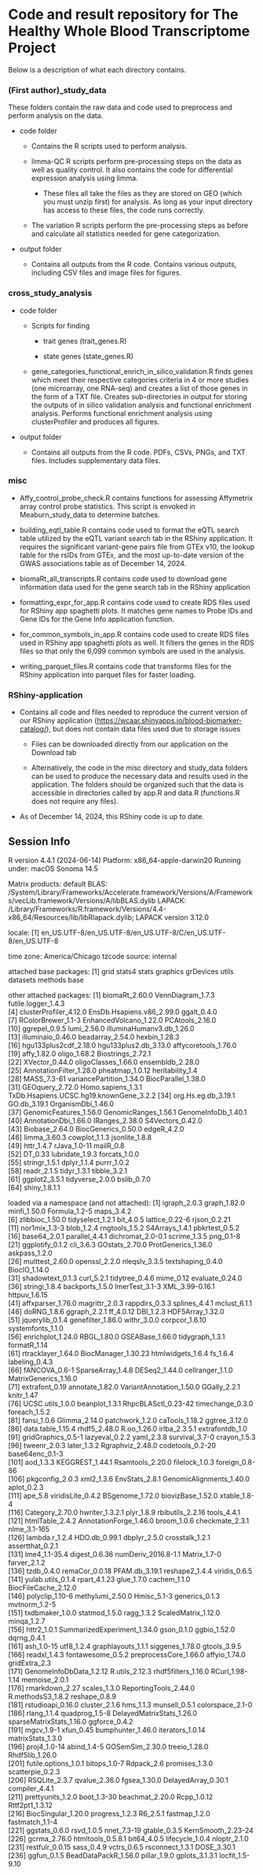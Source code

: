 # Code and result repository for The Healthy Whole Blood Transcriptome Project

Below is a description of what each directory contains.

### (First author)\_study_data

These folders contain the raw data and code used to preprocess and perform analysis on the data.

-   code folder

    -   Contains the R scripts used to perform analysis.

    -   limma-QC R scripts perform pre-processing steps on the data as well as quality control. It also contains the code for differential expression analysis using limma.

        -   These files all take the files as they are stored on GEO (which you must unzip first) for analysis. As long as your input directory has access to these files, the code runs correctly.

    -   The variation R scripts perform the pre-processing steps as before and calculate all statistics needed for gene categorization.

-   output folder

    -   Contains all outputs from the R code. Contains various outputs, including CSV files and image files for figures.

### cross_study_analysis

-   code folder

    -   Scripts for finding

        -   trait genes (trait_genes.R)

        -   state genes (state_genes.R)

    -   gene_categories_functional_enrich_in_silico_validation.R finds genes which meet their respective categories criteria in 4 or more studies (one microarray, one RNA-seq) and creates a list of those genes in the form of a TXT file. Creates sub-directories in output for storing the outputs of in silico validation analysis and functional enrichment analysis. Performs functional enrichment analysis using clusterProfiler and produces all figures.

-   output folder

    -   Contains all outputs from the R code. PDFs, CSVs, PNGs, and TXT files. Includes supplementary data files.

### misc

-   Affy_control_probe_check.R contains functions for assessing Affymetrix array control probe statistics. This script is envoked in Meaburn_study_data to determine batches.

-   building_eqtl_table.R contains code used to format the eQTL search table utilized by the eQTL variant search tab in the RShiny application. It requires the significant variant-gene pairs file from GTEx v10, the lookup table for the rsIDs from GTEx, and the most up-to-date version of the GWAS associations table as of December 14, 2024.

-   biomaRt_all_transcripts.R contains code used to download gene information data used for the gene search tab in the RShiny application

-   formatting_expr_for_app.R contains code used to create RDS files used for RShiny app spaghetti plots. It matches gene names to Probe IDs and Gene IDs for the Gene Info application function.

-   for_common_symbols_in_app.R contains code used to create RDS files used in RShiny app spaghetti plots as well. It filters the genes in the RDS files so that only the 6,099 common symbols are used in the analysis.

-   writing_parquet_files.R contains code that transforms files for the RShiny application into parquet files for faster loading.

### RShiny-application

-   Contains all code and files needed to reproduce the current version of our RShiny application (<https://wcaar.shinyapps.io/blood-biomarker-catalog/>), but does not contain data files used due to storage issues

    -   Files can be downloaded directly from our application on the Download tab

    -   Alternatively, the code in the misc directory and study_data folders can be used to produce the necessary data and results used in the application. The folders should be organized such that the data is accessible in directories called by app.R and data.R (functions.R does not require any files).

-   As of December 14, 2024, this RShiny code is up to date.

## Session Info

R version 4.4.1 (2024-06-14) Platform: x86_64-apple-darwin20 Running under: macOS Sonoma 14.5

Matrix products: default BLAS: /System/Library/Frameworks/Accelerate.framework/Versions/A/Frameworks/vecLib.framework/Versions/A/libBLAS.dylib LAPACK: /Library/Frameworks/R.framework/Versions/4.4-x86_64/Resources/lib/libRlapack.dylib; LAPACK version 3.12.0

locale: [1] en_US.UTF-8/en_US.UTF-8/en_US.UTF-8/C/en_US.UTF-8/en_US.UTF-8

time zone: America/Chicago tzcode source: internal

attached base packages: [1] grid stats4 stats graphics grDevices utils datasets methods base

other attached packages: [1] biomaRt_2.60.0 VennDiagram_1.7.3 futile.logger_1.4.3\
[4] clusterProfiler_4.12.0 EnsDb.Hsapiens.v86_2.99.0 ggalt_0.4.0\
[7] RColorBrewer_1.1-3 EnhancedVolcano_1.22.0 PCAtools_2.16.0\
[10] ggrepel_0.9.5 lumi_2.56.0 illuminaHumanv3.db_1.26.0\
[13] illuminaio_0.46.0 beadarray_2.54.0 hexbin_1.28.3\
[16] hgu133plus2cdf_2.18.0 hgu133plus2.db_3.13.0 affycoretools_1.76.0\
[19] affy_1.82.0 oligo_1.68.2 Biostrings_2.72.1\
[22] XVector_0.44.0 oligoClasses_1.66.0 ensembldb_2.28.0\
[25] AnnotationFilter_1.28.0 pheatmap_1.0.12 heritability_1.4\
[28] MASS_7.3-61 variancePartition_1.34.0 BiocParallel_1.38.0\
[31] GEOquery_2.72.0 Homo.sapiens_1.3.1 TxDb.Hsapiens.UCSC.hg19.knownGene_3.2.2 [34] org.Hs.eg.db_3.19.1 GO.db_3.19.1 OrganismDbi_1.46.0\
[37] GenomicFeatures_1.56.0 GenomicRanges_1.56.1 GenomeInfoDb_1.40.1\
[40] AnnotationDbi_1.66.0 IRanges_2.38.0 S4Vectors_0.42.0\
[43] Biobase_2.64.0 BiocGenerics_0.50.0 edgeR_4.2.0\
[46] limma_3.60.3 cowplot_1.1.3 jsonlite_1.8.8\
[49] httr_1.4.7 rJava_1.0-11 mailR_0.8\
[52] DT_0.33 lubridate_1.9.3 forcats_1.0.0\
[55] stringr_1.5.1 dplyr_1.1.4 purrr_1.0.2\
[58] readr_2.1.5 tidyr_1.3.1 tibble_3.2.1\
[61] ggplot2_3.5.1 tidyverse_2.0.0 bslib_0.7.0\
[64] shiny_1.8.1.1

loaded via a namespace (and not attached): [1] igraph_2.0.3 graph_1.82.0 minfi_1.50.0 Formula_1.2-5 maps_3.4.2\
[6] zlibbioc_1.50.0 tidyselect_1.2.1 bit_4.0.5 lattice_0.22-6 rjson_0.2.21\
[11] nor1mix_1.3-3 blob_1.2.4 rngtools_1.5.2 S4Arrays_1.4.1 pbkrtest_0.5.2\
[16] base64_2.0.1 parallel_4.4.1 dichromat_2.0-0.1 scrime_1.3.5 png_0.1-8\
[21] ggplotify_0.1.2 cli_3.6.3 GOstats_2.70.0 ProtGenerics_1.36.0 askpass_1.2.0\
[26] multtest_2.60.0 openssl_2.2.0 nleqslv_3.3.5 textshaping_0.4.0 BiocIO_1.14.0\
[31] shadowtext_0.1.3 curl_5.2.1 tidytree_0.4.6 mime_0.12 evaluate_0.24.0\
[36] stringi_1.8.4 backports_1.5.0 lmerTest_3.1-3 XML_3.99-0.16.1 httpuv_1.6.15\
[41] affxparser_1.76.0 magrittr_2.0.3 rappdirs_0.3.3 splines_4.4.1 mclust_6.1.1\
[46] doRNG_1.8.6 ggraph_2.2.1 ff_4.0.12 DBI_1.2.3 HDF5Array_1.32.0\
[51] jquerylib_0.1.4 genefilter_1.86.0 withr_3.0.0 corpcor_1.6.10 systemfonts_1.1.0\
[56] enrichplot_1.24.0 RBGL_1.80.0 GSEABase_1.66.0 tidygraph_1.3.1 formatR_1.14\
[61] rtracklayer_1.64.0 BiocManager_1.30.23 htmlwidgets_1.6.4 fs_1.6.4 labeling_0.4.3\
[66] fANCOVA_0.6-1 SparseArray_1.4.8 DESeq2_1.44.0 cellranger_1.1.0 MatrixGenerics_1.16.0\
[71] extrafont_0.19 annotate_1.82.0 VariantAnnotation_1.50.0 GGally_2.2.1 knitr_1.47\
[76] UCSC.utils_1.0.0 beanplot_1.3.1 RhpcBLASctl_0.23-42 timechange_0.3.0 foreach_1.5.2\
[81] fansi_1.0.6 Glimma_2.14.0 patchwork_1.2.0 caTools_1.18.2 ggtree_3.12.0\
[86] data.table_1.15.4 rhdf5_2.48.0 R.oo_1.26.0 irlba_2.3.5.1 extrafontdb_1.0\
[91] gridGraphics_0.5-1 lazyeval_0.2.2 yaml_2.3.8 survival_3.7-0 crayon_1.5.3\
[96] tweenr_2.0.3 later_1.3.2 Rgraphviz_2.48.0 codetools_0.2-20 base64enc_0.1-3\
[101] aod_1.3.3 KEGGREST_1.44.1 Rsamtools_2.20.0 filelock_1.0.3 foreign_0.8-86\
[106] pkgconfig_2.0.3 xml2_1.3.6 EnvStats_2.8.1 GenomicAlignments_1.40.0 aplot_0.2.3\
[111] ape_5.8 viridisLite_0.4.2 BSgenome_1.72.0 biovizBase_1.52.0 xtable_1.8-4\
[116] Category_2.70.0 hwriter_1.3.2.1 plyr_1.8.9 rbibutils_2.2.16 tools_4.4.1\
[121] htmlTable_2.4.2 AnnotationForge_1.46.0 broom_1.0.6 checkmate_2.3.1 nlme_3.1-165\
[126] lambda.r_1.2.4 HDO.db_0.99.1 dbplyr_2.5.0 crosstalk_1.2.1 assertthat_0.2.1\
[131] lme4_1.1-35.4 digest_0.6.36 numDeriv_2016.8-1.1 Matrix_1.7-0 farver_2.1.2\
[136] tzdb_0.4.0 remaCor_0.0.18 PFAM.db_3.19.1 reshape2_1.4.4 viridis_0.6.5\
[141] yulab.utils_0.1.4 rpart_4.1.23 glue_1.7.0 cachem_1.1.0 BiocFileCache_2.12.0\
[146] polyclip_1.10-6 methylumi_2.50.0 Hmisc_5.1-3 generics_0.1.3 mvtnorm_1.2-5\
[151] txdbmaker_1.0.0 statmod_1.5.0 ragg_1.3.2 ScaledMatrix_1.12.0 minqa_1.2.7\
[156] httr2_1.0.1 SummarizedExperiment_1.34.0 gson_0.1.0 ggbio_1.52.0 dqrng_0.4.1\
[161] ash_1.0-15 utf8_1.2.4 graphlayouts_1.1.1 siggenes_1.78.0 gtools_3.9.5\
[166] readxl_1.4.3 fontawesome_0.5.2 preprocessCore_1.66.0 affyio_1.74.0 gridExtra_2.3\
[171] GenomeInfoDbData_1.2.12 R.utils_2.12.3 rhdf5filters_1.16.0 RCurl_1.98-1.14 memoise_2.0.1\
[176] rmarkdown_2.27 scales_1.3.0 ReportingTools_2.44.0 R.methodsS3_1.8.2 reshape_0.8.9\
[181] rstudioapi_0.16.0 cluster_2.1.6 hms_1.1.3 munsell_0.5.1 colorspace_2.1-0\
[186] rlang_1.1.4 quadprog_1.5-8 DelayedMatrixStats_1.26.0 sparseMatrixStats_1.16.0 ggforce_0.4.2\
[191] mgcv_1.9-1 xfun_0.45 bumphunter_1.46.0 iterators_1.0.14 matrixStats_1.3.0\
[196] proj4_1.0-14 abind_1.4-5 GOSemSim_2.30.0 treeio_1.28.0 Rhdf5lib_1.26.0\
[201] futile.options_1.0.1 bitops_1.0-7 Rdpack_2.6 promises_1.3.0 scatterpie_0.2.3\
[206] RSQLite_2.3.7 qvalue_2.36.0 fgsea_1.30.0 DelayedArray_0.30.1 compiler_4.4.1\
[211] prettyunits_1.2.0 boot_1.3-30 beachmat_2.20.0 Rcpp_1.0.12 Rttf2pt1_1.3.12\
[216] BiocSingular_1.20.0 progress_1.2.3 R6_2.5.1 fastmap_1.2.0 fastmatch_1.1-4\
[221] ggstats_0.6.0 rsvd_1.0.5 nnet_7.3-19 gtable_0.3.5 KernSmooth_2.23-24\
[226] gcrma_2.76.0 htmltools_0.5.8.1 bit64_4.0.5 lifecycle_1.0.4 nloptr_2.1.0\
[231] restfulr_0.0.15 sass_0.4.9 vctrs_0.6.5 rsconnect_1.3.1 DOSE_3.30.1\
[236] ggfun_0.1.5 BeadDataPackR_1.56.0 pillar_1.9.0 gplots_3.1.3.1 locfit_1.5-9.10
